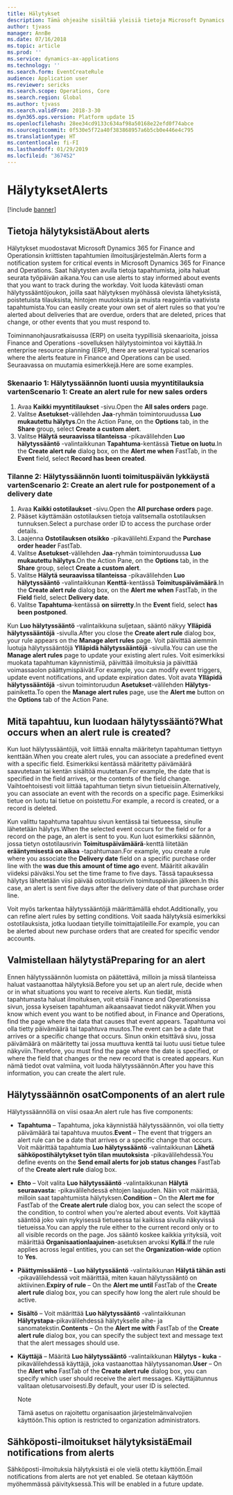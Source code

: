 ```yaml
---
title: Hälytykset
description: Tämä ohjeaihe sisältää yleisiä tietoja Microsoft Dynamics 365 for Finance and Operationsin hälytyksistä. Saat hälytysten avulla tietoja tapahtumista, joita haluat seurata työpäivän aikana.
author: tjvass
manager: AnnBe
ms.date: 07/16/2018
ms.topic: article
ms.prod: ''
ms.service: dynamics-ax-applications
ms.technology: ''
ms.search.form: EventCreateRule
audience: Application user
ms.reviewer: sericks
ms.search.scope: Operations, Core
ms.search.region: Global
ms.author: tjvass
ms.search.validFrom: 2018-3-30
ms.dyn365.ops.version: Platform update 15
ms.openlocfilehash: 28ee34cd9133c634af98a50168e22efd0f74abce
ms.sourcegitcommit: 0f530e5f72a40f383868957a6b5cb0e446e4c795
ms.translationtype: HT
ms.contentlocale: fi-FI
ms.lasthandoff: 01/29/2019
ms.locfileid: "367452"
---
```

# <a name="alerts"></a><span data-ttu-id="c94d2-104">Hälytykset</span><span class="sxs-lookup"><span data-stu-id="c94d2-104">Alerts</span></span>

[!include [banner](../includes/banner.md)]

## <a name="about-alerts"></a><span data-ttu-id="c94d2-105">Tietoja hälytyksistä</span><span class="sxs-lookup"><span data-stu-id="c94d2-105">About alerts</span></span>
<span data-ttu-id="c94d2-106">Hälytykset muodostavat Microsoft Dynamics 365 for Finance and Operationsin kriittisten tapahtumien ilmoitusjärjestelmän.</span><span class="sxs-lookup"><span data-stu-id="c94d2-106">Alerts form a notification system for critical events in Microsoft Dynamics 365 for Finance and Operations.</span></span> <span data-ttu-id="c94d2-107">Saat hälytysten avulla tietoja tapahtumista, joita haluat seurata työpäivän aikana.</span><span class="sxs-lookup"><span data-stu-id="c94d2-107">You can use alerts to stay informed about events that you want to track during the workday.</span></span> <span data-ttu-id="c94d2-108">Voit luoda kätevästi oman hälytyssääntöjoukon, joilla saat hälytyksen myöhässä olevista lähetyksistä, poistetuista tilauksista, hintojen muutoksista ja muista reagointia vaativista tapahtumista.</span><span class="sxs-lookup"><span data-stu-id="c94d2-108">You can easily create your own set of alert rules so that you're alerted about deliveries that are overdue, orders that are deleted, prices that change, or other events that you must respond to.</span></span>

<span data-ttu-id="c94d2-109">Toiminnanohjausratkaisussa (ERP) on useita tyypillisiä skenaarioita, joissa Finance and Operations -sovelluksen hälytystoimintoa voi käyttää.</span><span class="sxs-lookup"><span data-stu-id="c94d2-109">In enterprise resource planning (ERP), there are several typical scenarios where the alerts feature in Finance and Operations can be used.</span></span> <span data-ttu-id="c94d2-110">Seuraavassa on muutamia esimerkkejä.</span><span class="sxs-lookup"><span data-stu-id="c94d2-110">Here are some examples.</span></span>

### <a name="scenario-1-create-an-alert-rule-for-new-sales-orders"></a><span data-ttu-id="c94d2-111">Skenaario 1: Hälytyssäännön luonti uusia myyntitilauksia varten</span><span class="sxs-lookup"><span data-stu-id="c94d2-111">Scenario 1: Create an alert rule for new sales orders</span></span>

1. <span data-ttu-id="c94d2-112">Avaa **Kaikki myyntitilaukset** -sivu.</span><span class="sxs-lookup"><span data-stu-id="c94d2-112">Open the **All sales orders** page.</span></span>
2. <span data-ttu-id="c94d2-113">Valitse **Asetukset**-välilehden **Jaa**-ryhmän toimintoruudussa **Luo mukautettu hälytys**.</span><span class="sxs-lookup"><span data-stu-id="c94d2-113">On the Action Pane, on the **Options** tab, in the **Share** group, select **Create a custom alert**.</span></span>
3. <span data-ttu-id="c94d2-114">Valitse **Hälytä seuraavissa tilanteissa** -pikavälilehden **Luo hälytyssääntö** -valintaikkunan **Tapahtuma**-kentässä **Tietue on luotu**.</span><span class="sxs-lookup"><span data-stu-id="c94d2-114">In the **Create alert rule** dialog box, on the **Alert me when** FastTab, in the **Event** field, select **Record has been created**.</span></span>

### <a name="scenario-2-create-an-alert-rule-for-postponement-of-a-delivery-date"></a><span data-ttu-id="c94d2-115">Tilanne 2: Hälytyssäännön luonti toimituspäivän lykkäystä varten</span><span class="sxs-lookup"><span data-stu-id="c94d2-115">Scenario 2: Create an alert rule for postponement of a delivery date</span></span>

1. <span data-ttu-id="c94d2-116">Avaa **Kaikki ostotilaukset** -sivu.</span><span class="sxs-lookup"><span data-stu-id="c94d2-116">Open the **All purchase orders** page.</span></span>
2. <span data-ttu-id="c94d2-117">Pääset käyttämään ostotilauksen tietoja valitsemalla ostotilauksen tunnuksen.</span><span class="sxs-lookup"><span data-stu-id="c94d2-117">Select a purchase order ID to access the purchase order details.</span></span>
3. <span data-ttu-id="c94d2-118">Laajenna **Ostotilauksen otsikko** -pikavälilehti.</span><span class="sxs-lookup"><span data-stu-id="c94d2-118">Expand the **Purchase order header** FastTab.</span></span>
4. <span data-ttu-id="c94d2-119">Valitse **Asetukset**-välilehden **Jaa**-ryhmän toimintoruudussa **Luo mukautettu hälytys**.</span><span class="sxs-lookup"><span data-stu-id="c94d2-119">On the Action Pane, on the **Options** tab, in the **Share** group, select **Create a custom alert**.</span></span>
5. <span data-ttu-id="c94d2-120">Valitse **Hälytä seuraavissa tilanteissa** -pikavälilehden **Luo hälytyssääntö** -valintaikkunan **Kenttä**-kentässä **Toimituspäivämäärä**.</span><span class="sxs-lookup"><span data-stu-id="c94d2-120">In the **Create alert rule** dialog box, on the **Alert me when** FastTab, in the **Field** field, select **Delivery date**.</span></span>
6. <span data-ttu-id="c94d2-121">Valitse **Tapahtuma**-kentässä **on siirretty**.</span><span class="sxs-lookup"><span data-stu-id="c94d2-121">In the **Event** field, select **has been postponed**.</span></span>
    
<span data-ttu-id="c94d2-122">Kun **Luo hälytyssääntö** -valintaikkuna suljetaan, sääntö näkyy **Ylläpidä hälytyssääntöjä** -sivulla.</span><span class="sxs-lookup"><span data-stu-id="c94d2-122">After you close the **Create alert rule** dialog box, your rule appears on the **Manage alert rules** page.</span></span> <span data-ttu-id="c94d2-123">Voit päivittää aiemmin luotuja hälytyssääntöjä **Ylläpidä hälytyssääntöjä** -sivulla.</span><span class="sxs-lookup"><span data-stu-id="c94d2-123">You can use the **Manage alert rules** page to update your existing alert rules.</span></span> <span data-ttu-id="c94d2-124">Voit esimerkiksi muokata tapahtuman käynnistimiä, päivittää ilmoituksia ja päivittää voimassaolon päättymispäivät.</span><span class="sxs-lookup"><span data-stu-id="c94d2-124">For example, you can modify event triggers, update event notifications, and update expiration dates.</span></span> <span data-ttu-id="c94d2-125">Voit avata **Ylläpidä hälytyssääntöjä** -sivun toimintoruudun **Asetukset**-välilehden **Hälytys**-painiketta.</span><span class="sxs-lookup"><span data-stu-id="c94d2-125">To open the **Manage alert rules** page, use the **Alert me** button on the **Options** tab of the Action Pane.</span></span>

## <a name="what-occurs-when-an-alert-rule-is-created"></a><span data-ttu-id="c94d2-126">Mitä tapahtuu, kun luodaan hälytyssääntö?</span><span class="sxs-lookup"><span data-stu-id="c94d2-126">What occurs when an alert rule is created?</span></span>

<span data-ttu-id="c94d2-127">Kun luot hälytyssääntöjä, voit liittää ennalta määritetyn tapahtuman tiettyyn kenttään.</span><span class="sxs-lookup"><span data-stu-id="c94d2-127">When you create alert rules, you can associate a predefined event with a specific field.</span></span> <span data-ttu-id="c94d2-128">Esimerkiksi kentässä määritetty päivämäärä saavutetaan tai kentän sisältöä muutetaan.</span><span class="sxs-lookup"><span data-stu-id="c94d2-128">For example, the date that is specified in the field arrives, or the contents of the field change.</span></span> <span data-ttu-id="c94d2-129">Vaihtoehtoisesti voit liittää tapahtuman tietyn sivun tietueisiin.</span><span class="sxs-lookup"><span data-stu-id="c94d2-129">Alternatively, you can associate an event with the records on a specific page.</span></span> <span data-ttu-id="c94d2-130">Esimerkiksi tietue on luotu tai tietue on poistettu.</span><span class="sxs-lookup"><span data-stu-id="c94d2-130">For example, a record is created, or a record is deleted.</span></span>

<span data-ttu-id="c94d2-131">Kun valittu tapahtuma tapahtuu sivun kentässä tai tietueessa, sinulle lähetetään hälytys.</span><span class="sxs-lookup"><span data-stu-id="c94d2-131">When the selected event occurs for the field or for a record on the page, an alert is sent to you.</span></span> <span data-ttu-id="c94d2-132">Kun luot esimerkiksi säännön, jossa tietyn ostotilausrivin **Toimituspäivämäärä**-kenttä liitetään **erääntymisestä on aikaa** -tapahtumaan.</span><span class="sxs-lookup"><span data-stu-id="c94d2-132">For example, you create a rule where you associate the **Delivery date** field on a specific purchase order line with the **was due this amount of time ago** event.</span></span> <span data-ttu-id="c94d2-133">Määritit aikavälin viideksi päiväksi.</span><span class="sxs-lookup"><span data-stu-id="c94d2-133">You set the time frame to five days.</span></span> <span data-ttu-id="c94d2-134">Tässä tapauksessa hälytys lähetetään viisi päivää ostotilausrivin toimituspäivän jälkeen.</span><span class="sxs-lookup"><span data-stu-id="c94d2-134">In this case, an alert is sent five days after the delivery date of that purchase order line.</span></span>

<span data-ttu-id="c94d2-135">Voit myös tarkentaa hälytyssääntöjä määrittämällä ehdot.</span><span class="sxs-lookup"><span data-stu-id="c94d2-135">Additionally, you can refine alert rules by setting conditions.</span></span> <span data-ttu-id="c94d2-136">Voit saada hälytyksiä esimerkiksi ostotilauksista, jotka luodaan tietyille toimittajatileille.</span><span class="sxs-lookup"><span data-stu-id="c94d2-136">For example, you can be alerted about new purchase orders that are created for specific vendor accounts.</span></span>

## <a name="preparing-for-an-alert"></a><span data-ttu-id="c94d2-137">Valmistellaan hälytystä</span><span class="sxs-lookup"><span data-stu-id="c94d2-137">Preparing for an alert</span></span>

<span data-ttu-id="c94d2-138">Ennen hälytyssäännön luomista on päätettävä, milloin ja missä tilanteissa haluat vastaanottaa hälytyksiä.</span><span class="sxs-lookup"><span data-stu-id="c94d2-138">Before you set up an alert rule, decide when or in what situations you want to receive alerts.</span></span> <span data-ttu-id="c94d2-139">Kun tiedät, mistä tapahtumasta haluat ilmoituksen, voit etsiä Finance and Operationsissa sivun, jossa kyseisen tapahtuman aikaansaavat tiedot näkyvät.</span><span class="sxs-lookup"><span data-stu-id="c94d2-139">When you know which event you want to be notified about, in Finance and Operations, find the page where the data that causes that event appears.</span></span> <span data-ttu-id="c94d2-140">Tapahtuma voi olla tietty päivämäärä tai tapahtuva muutos.</span><span class="sxs-lookup"><span data-stu-id="c94d2-140">The event can be a date that arrives or a specific change that occurs.</span></span> <span data-ttu-id="c94d2-141">Sinun onkin etsittävä sivu, jossa päivämäärä on määritetty tai jossa muuttuva kenttä tai luotu uusi tietue tulee näkyviin.</span><span class="sxs-lookup"><span data-stu-id="c94d2-141">Therefore, you must find the page where the date is specified, or where the field that changes or the new record that is created appears.</span></span> <span data-ttu-id="c94d2-142">Kun nämä tiedot ovat valmiina, voit luoda hälytyssäännön.</span><span class="sxs-lookup"><span data-stu-id="c94d2-142">After you have this information, you can create the alert rule.</span></span>

## <a name="components-of-an-alert-rule"></a><span data-ttu-id="c94d2-143">Hälytyssäännön osat</span><span class="sxs-lookup"><span data-stu-id="c94d2-143">Components of an alert rule</span></span>

<span data-ttu-id="c94d2-144">Hälytyssäännöllä on viisi osaa:</span><span class="sxs-lookup"><span data-stu-id="c94d2-144">An alert rule has five components:</span></span>

- <span data-ttu-id="c94d2-145">**Tapahtuma** – Tapahtuma, joka käynnistää hälytyssäännön, voi olla tietty päivämäärä tai tapahtuva muutos.</span><span class="sxs-lookup"><span data-stu-id="c94d2-145">**Event** – The event that triggers an alert rule can be a date that arrives or a specific change that occurs.</span></span> <span data-ttu-id="c94d2-146">Voit määrittää tapahtumia **Luo hälytyssääntö** -valintaikkunan **Lähetä sähköpostihälytykset työn tilan muutoksista** -pikavälilehdessä.</span><span class="sxs-lookup"><span data-stu-id="c94d2-146">You define events on the **Send email alerts for job status changes** FastTab of the **Create alert rule** dialog box.</span></span>
- <span data-ttu-id="c94d2-147">**Ehto** – Voit valita **Luo hälytyssääntö** -valintaikkunan **Hälytä seuraavasta:** -pikavälilehdessä ehtojen laajuuden. Näin voit määrittää, milloin saat tapahtumista hälytyksen.</span><span class="sxs-lookup"><span data-stu-id="c94d2-147">**Condition** – On the **Alert me for** FastTab of the **Create alert rule** dialog box, you can select the scope of the condition, to control when you're alerted about events.</span></span> <span data-ttu-id="c94d2-148">Voit käyttää sääntöä joko vain nykyisessä tietueessa tai kaikissa sivulla näkyvissä tietueissa.</span><span class="sxs-lookup"><span data-stu-id="c94d2-148">You can apply the rule either to the current record only or to all visible records on the page.</span></span> <span data-ttu-id="c94d2-149">Jos sääntö koskee kaikkia yrityksiä, voit määrittää **Organisaationlaajuinen**-asetuksen arvoksi **Kyllä**.</span><span class="sxs-lookup"><span data-stu-id="c94d2-149">If the rule applies across legal entities, you can set the **Organization-wide** option to **Yes**.</span></span>
- <span data-ttu-id="c94d2-150">**Päättymissääntö** – **Luo hälytyssääntö** -valintaikkunan **Hälytä tähän asti** -pikavälilehdessä voit määrittää, miten kauan hälytyssääntö on aktiivinen.</span><span class="sxs-lookup"><span data-stu-id="c94d2-150">**Expiry of rule** – On the **Alert me until** FastTab of the **Create alert rule** dialog box, you can specify how long the alert rule should be active.</span></span>
- <span data-ttu-id="c94d2-151">**Sisältö** – Voit määrittää **Luo hälytyssääntö** -valintaikkunan **Hälytystapa**-pikavälilehdessä hälytykselle aihe- ja sanomatekstin.</span><span class="sxs-lookup"><span data-stu-id="c94d2-151">**Contents** – On the **Alert me with** FastTab of the **Create alert rule** dialog box, you can specify the subject text and message text that the alert messages should use.</span></span>
- <span data-ttu-id="c94d2-152">**Käyttäjä** – Määritä **Luo hälytyssääntö** -valintaikkunan **Hälytys - kuka** -pikavälilehdessä käyttäjä, joka vastaanottaa hälytyssanoman.</span><span class="sxs-lookup"><span data-stu-id="c94d2-152">**User** – On the **Alert who** FastTab of the **Create alert rule** dialog box, you can specify which user should receive the alert messages.</span></span> <span data-ttu-id="c94d2-153">Käyttäjätunnus valitaan oletusarvoisesti.</span><span class="sxs-lookup"><span data-stu-id="c94d2-153">By default, your user ID is selected.</span></span>

    > [!NOTE]
    > <span data-ttu-id="c94d2-154">Tämä asetus on rajoitettu organisaation järjestelmänvalvojien käyttöön.</span><span class="sxs-lookup"><span data-stu-id="c94d2-154">This option is restricted to organization administrators.</span></span>

## <a name="email-notifications-from-alerts"></a><span data-ttu-id="c94d2-155">Sähköposti-ilmoitukset hälytyksistä</span><span class="sxs-lookup"><span data-stu-id="c94d2-155">Email notifications from alerts</span></span>

<span data-ttu-id="c94d2-156">Sähköposti-ilmoituksia hälytyksistä ei ole vielä otettu käyttöön.</span><span class="sxs-lookup"><span data-stu-id="c94d2-156">Email notifications from alerts are not yet enabled.</span></span> <span data-ttu-id="c94d2-157">Se otetaan käyttöön myöhemmässä päivityksessä.</span><span class="sxs-lookup"><span data-stu-id="c94d2-157">This will be enabled in a future update.</span></span>
